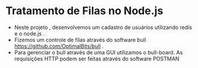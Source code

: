 # Tratamento de Filas no Node.js 
- Neste projeto , desenvolvemos um cadastro de usuários utilizando redis e o node.js . 
- Fizemos um controle de filas através do software bull https://github.com/OptimalBits/bull .
- Para gerenciar o bull através de uma GUI utilizamos o bull-board. As requisições HTTP podem ser feitas através do software POSTMAN


